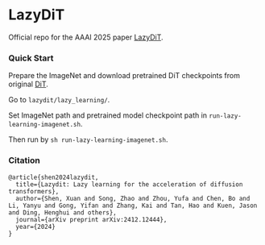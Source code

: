 # LazyDiT

Official repo for the AAAI 2025 paper [LazyDiT](https://arxiv.org/abs/2412.12444).

### Quick Start

Prepare the ImageNet and download pretrained DiT checkpoints from original [DiT](https://github.com/facebookresearch/DiT).

Go to `lazydit/lazy_learning/`.

Set ImageNet path and pretrained model checkpoint path in `run-lazy-learning-imagenet.sh`.

Then run by `sh run-lazy-learning-imagenet.sh`.



### Citation
```bazaar
@article{shen2024lazydit,
  title={Lazydit: Lazy learning for the acceleration of diffusion transformers},
  author={Shen, Xuan and Song, Zhao and Zhou, Yufa and Chen, Bo and Li, Yanyu and Gong, Yifan and Zhang, Kai and Tan, Hao and Kuen, Jason and Ding, Henghui and others},
  journal={arXiv preprint arXiv:2412.12444},
  year={2024}
}
```
